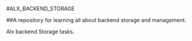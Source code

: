 #ALX_BACKEND_STORAGE

##A repository for learning all about backend storage and management.

Alx backend Storage tasks.
